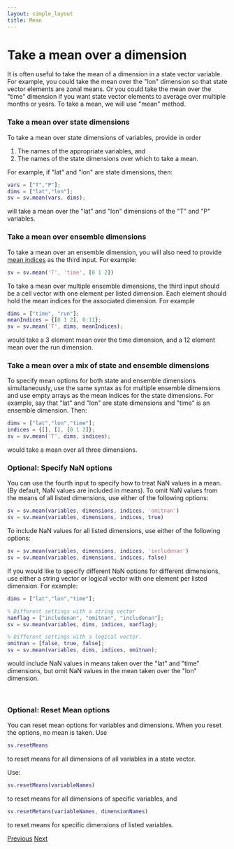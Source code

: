 ```yaml
---
layout: simple_layout
title: Mean
---
```


# Take a mean over a dimension

It is often useful to take the mean of a dimension in a state vector variable. For example, you could take the mean over the "lon" dimension so that state vector elements are zonal means. Or you could take the mean over the "time" dimension if you want state vector elements to average over multiple months or years. To take a mean, we will use "mean" method.

### Take a mean over state dimensions

To take a mean over state dimensions of variables, provide in order
1. The names of the appropriate variables, and
2. The names of the state dimensions over which to take a mean.

For example, if "lat" and "lon" are state dimensions, then:
```matlab
vars = ["T","P"];
dims = ["lat","lon"];
sv = sv.mean(vars, dims);
```
will take a mean over the "lat" and "lon" dimensions of the "T" and "P" variables.

### Take a mean over ensemble dimensions

To take a mean over an ensemble dimension, you will also need to provide [mean indices](dimension-indices) as the third input. For example:
```matlab
sv = sv.mean('T', 'time', [0 1 2])
```

To take a mean over multiple ensemble dimensions, the third input should be a cell vector with one element per listed dimension. Each element should hold the mean indices for the associated dimension. For example
```matlab
dims = ["time", "run"];
meanIndices = {[0 1 2], 0:11};
sv = sv.mean('T', dims, meanIndices);
```
would take a 3 element mean over the time dimension, and a 12 element mean over the run dimension.

### Take a mean over a mix of state and ensemble dimensions

To specify mean options for both state and ensemble dimensions simultaneously, use the same syntax as for multiple ensemble dimensions and use empty arrays as the mean indices for the state dimensions. For example, say that "lat" and "lon" are state dimensions and "time" is an ensemble dimension. Then:
```matlab
dims = ["lat","lon","time"];
indices = {[], [], [0 1 2]};
sv = sv.mean('T', dims, indices);
```
would take a mean over all three dimensions.

### Optional: Specify NaN options

You can use the fourth input to specify how to treat NaN values in a mean. (By default, NaN values are included in means). To omit NaN values from the means of all listed dimensions, use either of the following options:
```matlab
sv = sv.mean(variables, dimensions, indices, 'omitnan')
sv = sv.mean(variables, dimensions, indices, true)
```

To include NaN values for all listed dimensions, use either of the following options:
```matlab
sv = sv.mean(variables, dimensions, indices, 'includenan')
sv = sv.mean(variables, dimensions, indices, false)
```

If you would like to specify different NaN options for different dimensions, use either a string vector or logical vector with one element per listed dimension. For example:
```matlab
dims = ["lat","lon","time"];

% Different settings with a string vector
nanflag = ["includenan", "omitnan", "includenan"];
sv = sv.mean(variables, dims, indices, nanflag);

% Different settings with a logical vector.
omitnan = [false, true, false];
sv = sv.mean(variables, dims, indices, omitnan);
```
would include NaN values in means taken over the "lat" and "time" dimensions, but omit NaN values in the mean taken over the "lon" dimension.

<br>

### Optional: Reset Mean options

You can reset mean options for variables and dimensions. When you reset the options, no mean is taken. Use
```matlab
sv.resetMeans
```
to reset means for all dimensions of all variables in a state vector.

Use:
```matlab
sv.resetMeans(variableNames)
```
to reset means for all dimensions of specific variables, and
```matlab
sv.resetMetans(variableNames, dimensionNames)
```
to reset means for specific dimensions of listed variables.

[Previous](sequence)   [Next](weighted-mean)

